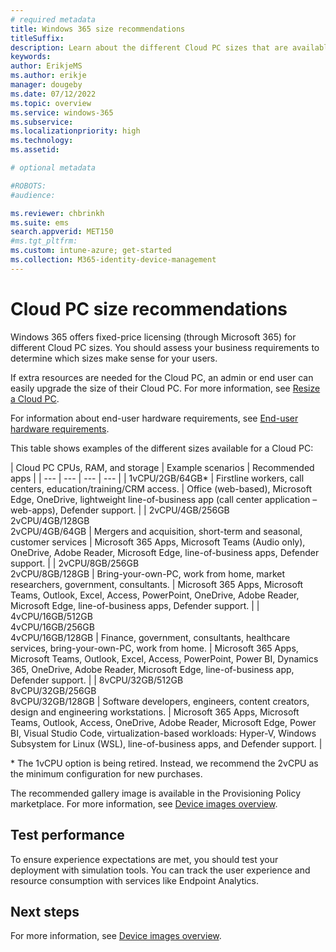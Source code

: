 ```yaml
---
# required metadata
title: Windows 365 size recommendations
titleSuffix:
description: Learn about the different Cloud PC sizes that are available with different SKUs in Windows 365.
keywords:
author: ErikjeMS  
ms.author: erikje
manager: dougeby
ms.date: 07/12/2022
ms.topic: overview
ms.service: windows-365
ms.subservice:
ms.localizationpriority: high
ms.technology:
ms.assetid: 

# optional metadata

#ROBOTS:
#audience:

ms.reviewer: chbrinkh
ms.suite: ems
search.appverid: MET150
#ms.tgt_pltfrm:
ms.custom: intune-azure; get-started
ms.collection: M365-identity-device-management
---
```


# Cloud PC size recommendations

Windows 365 offers fixed-price licensing (through Microsoft 365) for different Cloud PC sizes. You should assess your business requirements to determine which sizes make sense for your users.  

If extra resources are needed for the Cloud PC, an admin or end user can easily upgrade the size of their Cloud PC. For more information, see [Resize a Cloud PC](resize-cloud-pc.md).  

For information about end-user hardware requirements, see [End-user hardware requirements](..\end-user-hardware-requirements.md).

This table shows examples of the different sizes available for a Cloud PC:

| Cloud PC CPUs, RAM, and storage | Example scenarios | Recommended apps |
| --- | --- | --- | --- |
| 1vCPU/2GB/64GB\* | Firstline workers, call centers, education/training/CRM access.  | Office (web-based), Microsoft Edge, OneDrive, lightweight line-of-business app (call center application – web-apps), Defender support. |
| 2vCPU/4GB/256GB<br>2vCPU/4GB/128GB<br>2vCPU/4GB/64GB  | Mergers and acquisition, short-term and seasonal, customer services  | Microsoft 365 Apps, Microsoft Teams (Audio only),  OneDrive, Adobe Reader, Microsoft Edge, line-of-business apps, Defender support. |
| 2vCPU/8GB/256GB<br>2vCPU/8GB/128GB | Bring-your-own-PC, work from home, market researchers, government, consultants. | Microsoft 365 Apps, Microsoft Teams, Outlook, Excel, Access, PowerPoint, OneDrive, Adobe Reader, Microsoft Edge, line-of-business apps, Defender support. |
| 4vCPU/16GB/512GB<br>4vCPU/16GB/256GB<br>4vCPU/16GB/128GB | Finance, government, consultants, healthcare services, bring-your-own-PC, work from home. | Microsoft 365 Apps, Microsoft Teams, Outlook, Excel, Access, PowerPoint, Power BI, Dynamics 365, OneDrive, Adobe Reader, Microsoft Edge, line-of-business app, Defender support. |
| 8vCPU/32GB/512GB<br>8vCPU/32GB/256GB<br>8vCPU/32GB/128GB | Software developers, engineers, content creators, design and engineering workstations. | Microsoft 365 Apps, Microsoft Teams, Outlook, Access, OneDrive, Adobe Reader, Microsoft Edge, Power BI, Visual Studio Code, virtualization-based workloads: Hyper-V, Windows Subsystem for Linux (WSL), line-of-business apps, and Defender support. |

\* The 1vCPU option is being retired. Instead, we recommend the 2vCPU as the minimum configuration for new purchases.

The recommended gallery image is available in the Provisioning Policy marketplace. For more information, see [Device images overview](device-images.md).

## Test performance  

To ensure experience expectations are met, you should test your deployment with simulation tools. You can track the user experience and resource consumption with services like Endpoint Analytics.

<!-- ########################## -->
## Next steps

For more information, see [Device images overview](device-images.md).
